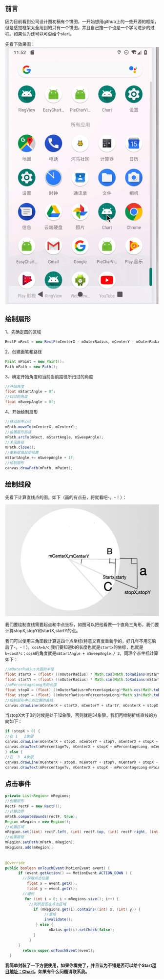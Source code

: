 ## 前言



因为目前看到公司设计图初稿有个饼图，一开始想用github上的一些开源的框架，但是感觉框架太全用到的只有一个饼图，并且自己撸一个也是一个学习进步的过程。如果认为还可以可否给个start。

先看下效果图：
![效果图](/img/效果图.gif)

## 绘制扇形

1、先确定圆的区域

```java
RectF mRect = new RectF(mCenterX - mOuterRadius, mCenterY - mOuterRadius, mCenterX + mOuterRadius, mCenterY + mOuterRadius);
```

2、创建画笔和路径

```java
Paint mPaint = new Paint();
Path mPath = new Path();
```

3、确定开始角度和当前当前路径所扫过的角度

```java
//开始角度
float mStartAngle = 0f;
//扫过的角度
float mSweepAngle = 0f;
```

4、开始绘制扇形

```java
//移动到中心点
mPath.moveTo(mCenterX, mCenterY);
//设置扇形路径
mPath.arcTo(mRect, mStartAngle, mSweepAngle);
//关闭路径
mPath.close();
//重新赋值起始位置
mStartAngle += mSweepAngle + 1f;
//绘制扇形
canvas.drawPath(mPath, mPaint);
```

## 绘制线段

先看下计算直线点的图，如下（画的有点丑，将就看吧-。-！）：

![画线的原理图](/img/画线的原理图.jpg)

我们要绘制直线需要起点和中点坐标，如图可以把他看做一个直角三角形，我们要计算stopX,stopY和startX,startY的点。

我们可以使用三角函数计算这四个点坐标(特意又百度重新学的，好几年不用忘脑后了-。-！)。`cosA=b/c`;我们要知道b的长度也就是`startx`的坐标，也就是`b=cosA*c；cosA`的角度就是`mStartAngle + mSweepAngle / 2`，同理个点坐标计算如下：

```java
//mOuterRadius大圆的半径
float startX = (float) ((mOuterRadius) * Math.cos(Math.toRadians(mStartAngle +mSweepAngle /2)));
float startY = (float) ((mOuterRadius) * Math.sin(Math.toRadians(mStartAngle + mSweepAngle / 2)));
//mPercentageLong先的长度
float stopX = (float) ((mOuterRadius+mPercentageLong)*Math.cos(Math.toRadians(mStartAngle +mSweepAngle / 2)));
float stopY = (float) ((mOuterRadius+mPercentageLong)*Math.sin(Math.toRadians(mStartAngle + mSweepAngle / 2)));
//绘制扇形中心点位置的直线
canvas.drawLine(mCenterX + startX, mCenterY + startY, mCenterX + stopX, mCenterY + stopY, mPaint);
```

当stopX大于0的时候是处于12象限，否则就是34象限。我们再绘制折线直线的方向如下：

```java
if (stopX > 0) {
//在 1   2象限
canvas.drawLine(mCenterX + stopX, mCenterY + stopY, mCenterX + stopX + mPercentageLong, mCenterY + stopY, mPaint);
canvas.drawText(mPercentageTv, mCenterX + stopX + mPercentageLong, mCenterY + stopY, mPaint);
} else {
//在  3  4象限
canvas.drawLine(mCenterX + stopX, mCenterY + stopY, mCenterX + stopX - mPercentageLong, mCenterY + stopY, mPaint);
canvas.drawText(mPercentageTv, mCenterX + stopX - mPercentageLong-mPaint.measureText(mPercentageTv), mCenterY + stopY, mPaint);}
```

## 点击事件

```java
private List<Region> mRegions;
//创建矩形
RectF rectF = new RectF();
//计算边界
mPath.computeBounds(rectF, true);
Region mRegion = new Region();
//设置区域
mRegion.set((int) rectF.left, (int) rectF.top, (int) rectF.right, (int) rectF.bottom);
//设置路径
mRegion.setPath(mPath, mRegion);
mRegions.add(mRegion);


@Override
public boolean onTouchEvent(MotionEvent event) {
      if (event.getAction() == MotionEvent.ACTION_DOWN ) {
        //获取点击位置
          float x = event.getX();
          float y = event.getY();
        //遍历
         for (int i = 0; i < mRegions.size(); i++) {
           //判断是否在点击区域
             if (mRegions.get(i).contains((int) x, (int) y)) {
                  //重绘
                  invalidate();
              } else {
                    mDatas.get(i).setCheck(false);
             }
           }
      }
        return super.onTouchEvent(event);
  }
```

**我简单封装了一下方便使用，如果你看完了，并且认为不错是否可以给个Start[项目地址：Chart](https://github.com/BryceCui/Chart)。如果有什么问题请联系我。**
